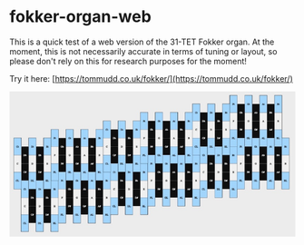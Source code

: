# fokker-organ-web

This is a quick test of a web version of the 31-TET Fokker organ. At the moment, this is not necessarily accurate in terms of tuning or layout, so please don't rely on this for research purposes for the moment!

Try it here: [https://tommudd.co.uk/fokker/](https://tommudd.co.uk/fokker/)


[![Fokker organ interface](https://github.com/tommmmudd/fokker-organ-web/blob/main/resources/fokker_image.jpg)](https://tommudd.co.uk/fokker/)
